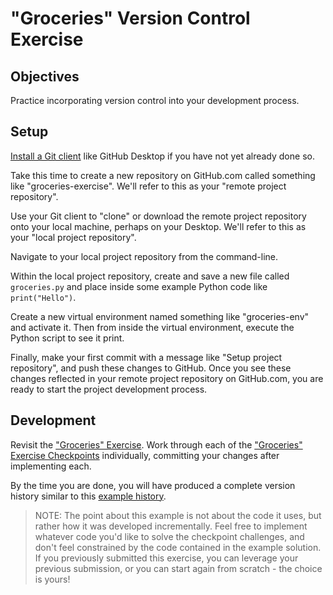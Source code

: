 # "Groceries" Version Control Exercise

## Objectives

Practice incorporating version control into your development process.

## Setup

[Install a Git client](/notes/clis/git.md#installation) like GitHub Desktop if you have not yet already done so.

Take this time to create a new repository on GitHub.com called something like "groceries-exercise". We'll refer to this as your "remote project repository".

Use your Git client to "clone" or download the remote project repository onto your local machine, perhaps on your Desktop. We'll refer to this as your "local project repository".

Navigate to your local project repository from the command-line.

Within the local project repository, create and save a new file called `groceries.py` and place inside some example Python code like `print("Hello")`.

Create a new virtual environment named something like "groceries-env" and activate it. Then from inside the virtual environment, execute the Python script to see it print.

Finally, make your first commit with a message like "Setup project repository", and push these changes to GitHub. Once you see these changes reflected in your remote project repository on GitHub.com, you are ready to start the project development process.

## Development

Revisit the ["Groceries" Exercise](/exercises/groceries/README.md). Work through each of the ["Groceries" Exercise Checkpoints](/exercises/groceries/checkpoints.md) individually, committing your changes after implementing each.

By the time you are done, you will have produced a complete version history similar to this [example history](https://github.com/s2t2/groceries-project/commits/master).

> NOTE: The point about this example is not about the code it uses, but rather how it was developed incrementally. Feel free to implement whatever code you'd like to solve the checkpoint challenges, and don't feel constrained by the code contained in the example solution. If you previously submitted this exercise, you can leverage your previous submission, or you can start again from scratch - the choice is yours!
